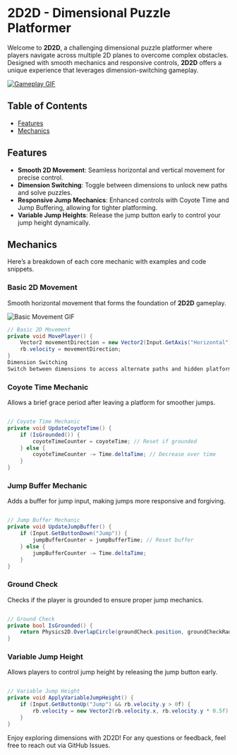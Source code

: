 # 2D2D - Dimensional Puzzle Platformer

Welcome to **2D2D**, a challenging dimensional puzzle platformer where players navigate across multiple 2D planes to overcome complex obstacles. Designed with smooth mechanics and responsive controls, **2D2D** offers a unique experience that leverages dimension-switching gameplay.

[![Gameplay GIF](link_to_main_gameplay_gif.gif)](link_to_main_gameplay_gif.gif)

## Table of Contents
- [Features](#features)
- [Mechanics](#mechanics)

## Features

- **Smooth 2D Movement**: Seamless horizontal and vertical movement for precise control.
- **Dimension Switching**: Toggle between dimensions to unlock new paths and solve puzzles.
- **Responsive Jump Mechanics**: Enhanced controls with Coyote Time and Jump Buffering, allowing for tighter platforming.
- **Variable Jump Heights**: Release the jump button early to control your jump height dynamically.

## Mechanics

Here’s a breakdown of each core mechanic with examples and code snippets.

### Basic 2D Movement
Smooth horizontal movement that forms the foundation of **2D2D** gameplay.

![Basic Movement GIF](link_to_basic_movement_gif.gif)

```csharp
// Basic 2D Movement
private void MovePlayer() {
    Vector2 movementDirection = new Vector2(Input.GetAxis("Horizontal") * movementSpeed, rb.velocity.y);
    rb.velocity = movementDirection;
}
Dimension Switching
Switch between dimensions to access alternate paths and hidden platforms.
```

### Coyote Time Mechanic
Allows a brief grace period after leaving a platform for smoother jumps.

```csharp

// Coyote Time Mechanic
private void UpdateCoyoteTime() {
    if (IsGrounded()) {
        coyoteTimeCounter = coyoteTime; // Reset if grounded
    } else {
        coyoteTimeCounter -= Time.deltaTime; // Decrease over time
    }
}
```

### Jump Buffer Mechanic
Adds a buffer for jump input, making jumps more responsive and forgiving.


```csharp

// Jump Buffer Mechanic
private void UpdateJumpBuffer() {
    if (Input.GetButtonDown("Jump")) {
        jumpBufferCounter = jumpBufferTime; // Reset buffer
    } else {
        jumpBufferCounter -= Time.deltaTime;
    }
}
```

### Ground Check
Checks if the player is grounded to ensure proper jump mechanics.

```csharp

// Ground Check
private bool IsGrounded() {
    return Physics2D.OverlapCircle(groundCheck.position, groundCheckRadius, groundLayer);
}
```

### Variable Jump Height
Allows players to control jump height by releasing the jump button early.

```csharp

// Variable Jump Height
private void ApplyVariableJumpHeight() {
    if (Input.GetButtonUp("Jump") && rb.velocity.y > 0f) {
        rb.velocity = new Vector2(rb.velocity.x, rb.velocity.y * 0.5f); // Shorten jump height
    }
}
```

Enjoy exploring dimensions with 2D2D! For any questions or feedback, feel free to reach out via GitHub Issues.
